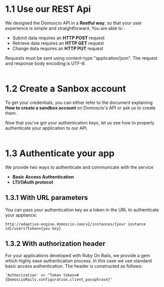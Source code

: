 # 1.1 Use our REST Api

We designed the Domoscio API in a **Restful way**, so that your user experience is simple and straightforward. You are able to :
* Submit data requires an **HTTP POST** request
* Retrieve data requires an **HTTP GET** request
* Change data requires an **HTTP PUT** request

Requests must be sent using content-type "application/json". The request and response body encoding is UTF-8.
<br/><br/>

# 1.2 Create a Sanbox account

To get your credentials, you can either refer to the document explaining **How to create a sandbox account** on Domoscio's API or ask us to create them.

Now that you've got your authentication keys, let us see how to properly authenticate your application to our API.
<br/><br/>

# 1.3 Authenticate your app

We provide two ways to authenticate and communicate with the service
* **Basic Access Authentication**
* **LTI/OAuth protocol**

## 1.3.1 With URL parameters

You can pass your authentication key as a token in the URL to authenticate your appliance:

	http://adaptive-engine.domoscio.com/v2/instances/{your instance id}/users?token={you key}

## 1.3.2 With authorization header

For your applications developed with Ruby On Rails, we provide a gem which highly ease authentication process. In this case we use standard basic access authentication.
The header is constructed as follows:

	'Authorization' => "Token token=#{DomoscioRails.configuration.client_passphrase}"

